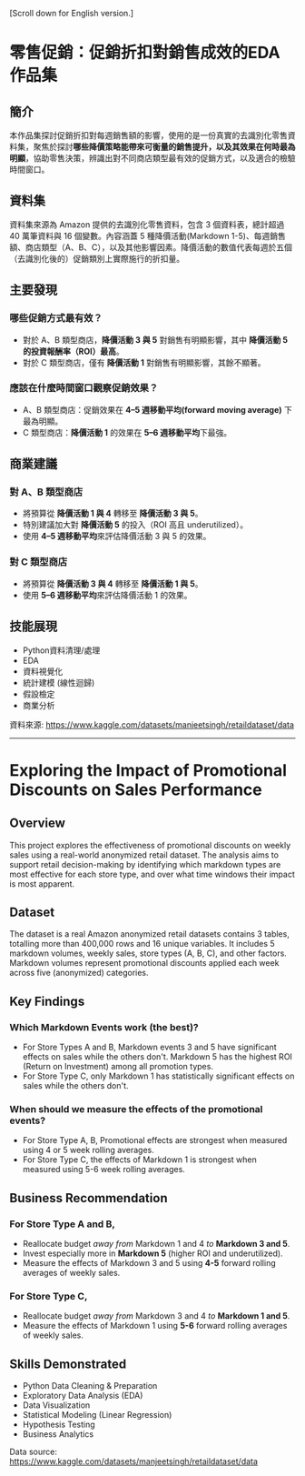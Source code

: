 [Scroll down for English version.]

# 零售促銷：促銷折扣對銷售成效的EDA作品集

## 簡介
本作品集探討促銷折扣對每週銷售額的影響，使用的是一份真實的去識別化零售資料集，聚焦於探討**哪些降價策略能帶來可衡量的銷售提升，以及其效果在何時最為明顯**，協助零售決策，辨識出對不同商店類型最有效的促銷方式，以及適合的檢驗時間窗口。

## 資料集
資料集來源為 Amazon 提供的去識別化零售資料，包含 3 個資料表，總計超過 40 萬筆資料與 16 個變數。內容涵蓋 5 種降價活動(Markdown 1-5)、每週銷售額、商店類型（A、B、C），以及其他影響因素。降價活動的數值代表每週於五個（去識別化後的）促銷類別上實際施行的折扣量。

## 主要發現  
### 哪些促銷方式最有效？
- 對於 A、B 類型商店，**降價活動 3 與 5** 對銷售有明顯影響，其中 **降價活動 5 的投資報酬率（ROI）最高**。  
- 對於 C 類型商店，僅有 **降價活動 1** 對銷售有明顯影響，其餘不顯著。  
### 應該在什麼時間窗口觀察促銷效果？
- A、B 類型商店：促銷效果在 **4–5 週移動平均(forward moving average)** 下最為明顯。  
- C 類型商店：**降價活動 1** 的效果在 **5–6 週移動平均**下最強。  

## 商業建議
### 對 A、B 類型商店
- 將預算從 **降價活動 1 與 4** 轉移至 **降價活動 3 與 5**。  
- 特別建議加大對 **降價活動 5** 的投入（ROI 高且 underutilized）。  
- 使用 **4–5 週移動平均**來評估降價活動 3 與 5 的效果。  
### 對 C 類型商店
- 將預算從 **降價活動 3 與 4** 轉移至 **降價活動 1 與 5**。  
- 使用 **5–6 週移動平均**來評估降價活動 1 的效果。

## 技能展現
- Python資料清理/處理  
- EDA 
- 資料視覺化  
- 統計建模 (線性迴歸)  
- 假設檢定  
- 商業分析  

資料來源: https://www.kaggle.com/datasets/manjeetsingh/retaildataset/data

-----------------------------------------------------------------


# Exploring the Impact of Promotional Discounts on Sales Performance

## Overview
This project explores the effectiveness of promotional discounts on weekly sales using a real-world anonymized retail dataset. The analysis aims to support retail decision-making by identifying which markdown types are most effective for each store type, and over what time windows their impact is most apparent.

## Dataset
The dataset is a real Amazon anonymized retail datasets contains 3 tables, totalling more than 400,000 rows and 16 unique variables. It includes 5 markdown volumes, weekly sales, store types (A, B, C), and other factors. Markdown volumes represent promotional discounts applied each week across five (anonymized) categories.

## Key Findings
### Which Markdown Events work (the best)?
- For Store Types A and B, Markdown events 3 and 5 have significant effects on sales while the others don't. Markdown 5 has the highest ROI (Return on Investment) among all promotion types.
- For Store Type C, only Markdown 1 has statistically significant effects on sales while the others don't.
### When should we measure the effects of the promotional events?
- For Store Type A, B, Promotional effects are strongest when measured using 4 or 5 week rolling averages.
- For Store Type C, the effects of Markdown 1 is strongest when measured using 5-6 week rolling averages.

## Business Recommendation
### For Store Type A and B, 
- Reallocate budget *away from* Markdown 1 and 4 *to* **Markdown 3 and 5**.
- Invest especially more in **Markdown 5** (higher ROI and underutilized).
- Measure the effects of Markdown 3 and 5 using **4-5** forward rolling averages of weekly sales.
### For Store Type C, 
- Reallocate budget *away from* Markdown 3 and 4 *to* **Markdown 1 and 5**.
- Measure the effects of Markdown 1 using **5-6** forward rolling averages of weekly sales.

## Skills Demonstrated
- Python Data Cleaning & Preparation  
- Exploratory Data Analysis (EDA)  
- Data Visualization  
- Statistical Modeling (Linear Regression)  
- Hypothesis Testing  
- Business Analytics  

Data source: https://www.kaggle.com/datasets/manjeetsingh/retaildataset/data
